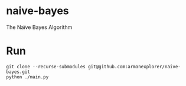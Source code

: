 # naive-bayes
The Naïve Bayes Algorithm

# Run
```shell
git clone --recurse-submodules git@github.com:armanexplorer/naive-bayes.git
python ./main.py
```
